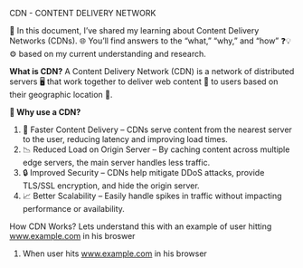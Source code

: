 CDN - CONTENT DELIVERY NETWORK 

📄 In this document, I’ve shared my learning about Content Delivery Networks (CDNs). 🌐 You’ll find answers to the “what,” “why,” and “how” ❓💡⚙️ based on my current understanding and research.

**What is CDN?**
A Content Delivery Network (CDN) is a network of distributed servers 🖥️ that work together to deliver web content 📄 to users based on their geographic location 📍.  

**🌟 Why use a CDN?**
1. 🚀 Faster Content Delivery – CDNs serve content from the nearest server to the user, reducing latency and improving load times.
2. 📉 Reduced Load on Origin Server – By caching content across multiple edge servers, the main server handles less traffic.
3. 🔒 Improved Security – CDNs help mitigate DDoS attacks, provide TLS/SSL encryption, and hide the origin server.
4. 📈 Better Scalability – Easily handle spikes in traffic without impacting performance or availability.

How CDN Works? 
Lets understand this with an example of user hitting www.example.com in his broswer
1. When user hits www.example.com in his browser 


